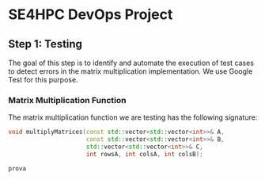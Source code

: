 # SE4HPC DevOps Project

## Step 1: Testing

The goal of this step is to identify and automate the execution of test cases to detect errors in the matrix multiplication implementation. We use Google Test for this purpose.

### Matrix Multiplication Function

The matrix multiplication function we are testing has the following signature:

```cpp
void multiplyMatrices(const std::vector<std::vector<int>>& A,
                      const std::vector<std::vector<int>>& B,
                      std::vector<std::vector<int>>& C,
                      int rowsA, int colsA, int colsB);

prova
